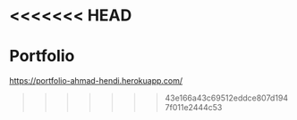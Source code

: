 <<<<<<< HEAD
=======
# Portfolio


https://portfolio-ahmad-hendi.herokuapp.com/








>>>>>>> 43e166a43c69512eddce807d1947f011e2444c53
